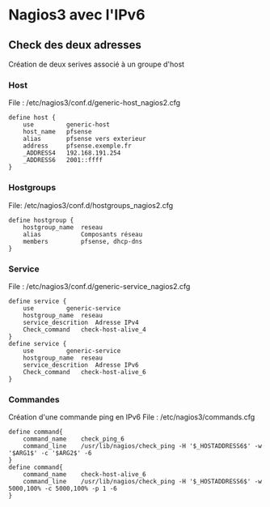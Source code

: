 # Nagios3 avec l'IPv6
## Check des deux adresses
Création de deux serives associé à un groupe d'host

### Host
File : /etc/nagios3/conf.d/generic-host_nagios2.cfg

	define host {
		use			generic-host
		host_name	pfsense
		alias		pfsense vers exterieur
		address		pfsense.exemple.fr
		_ADDRESS4	192.168.191.254
		_ADDRESS6	2001::ffff
	}

### Hostgroups
File: /etc/nagios3/conf.d/hostgroups_nagios2.cfg

	define hostgroup {
		hostgroup_name	reseau
		alias			Composants réseau
		members 		pfsense, dhcp-dns
	}

### Service
File : /etc/nagios3/conf.d/generic-service_nagios2.cfg

	define service {
		use 		generic-service
		hostgroup_name	reseau
		service_descrition	Adresse IPv4
		Check_command	check-host-alive_4
	}
	define service {
		use 		generic-service
		hostgroup_name	reseau
		service_descrition	Adresse IPv6
		Check_command	check-host-alive_6
	}

### Commandes
Création d'une commande ping en IPv6
File : /etc/nagios3/commands.cfg

	define command{
		command_name	check_ping_6
		command_line	/usr/lib/nagios/check_ping -H '$_HOSTADDRESS6$' -w '$ARG1$' -c '$ARG2$' -6
	}
	define command{
		command_name	check-host-alive_6
		command_line	/usr/lib/nagios/check_ping -H '$_HOSTADDRESS6$' -w 5000,100% -c 5000,100% -p 1 -6
	}
